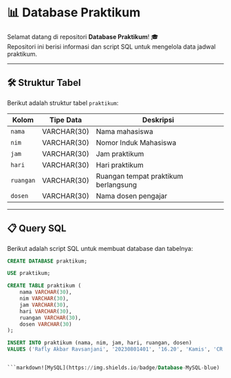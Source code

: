 # 📊 Database Praktikum

Selamat datang di repositori **Database Praktikum**! 🎓  
Repositori ini berisi informasi dan script SQL untuk mengelola data jadwal praktikum.

---

## 🛠 Struktur Tabel

Berikut adalah struktur tabel `praktikum`:

| Kolom    | Tipe Data  | Deskripsi                              |
|----------|------------|----------------------------------------|
| `nama`   | VARCHAR(30)| Nama mahasiswa                        |
| `nim`    | VARCHAR(30)| Nomor Induk Mahasiswa                 |
| `jam`    | VARCHAR(30)| Jam praktikum                         |
| `hari`   | VARCHAR(30)| Hari praktikum                        |
| `ruangan`| VARCHAR(30)| Ruangan tempat praktikum berlangsung  |
| `dosen`  | VARCHAR(30)| Nama dosen pengajar                   |

---

## 📋 Query SQL

Berikut adalah script SQL untuk membuat database dan tabelnya:

```sql
CREATE DATABASE praktikum;

USE praktikum;

CREATE TABLE praktikum (
    nama VARCHAR(30),
    nim VARCHAR(30),
    jam VARCHAR(30),
    hari VARCHAR(30),
    ruangan VARCHAR(30),
    dosen VARCHAR(30)
);

INSERT INTO praktikum (nama, nim, jam, hari, ruangan, dosen)
VALUES ('Rafly Akbar Ravsanjani', '20230801401', '16.20', 'Kamis', 'CR 401', 'RANNY MEILISA , S.Kom., M.Pd.T.');


```markdown![MySQL](https://img.shields.io/badge/Database-MySQL-blue)
